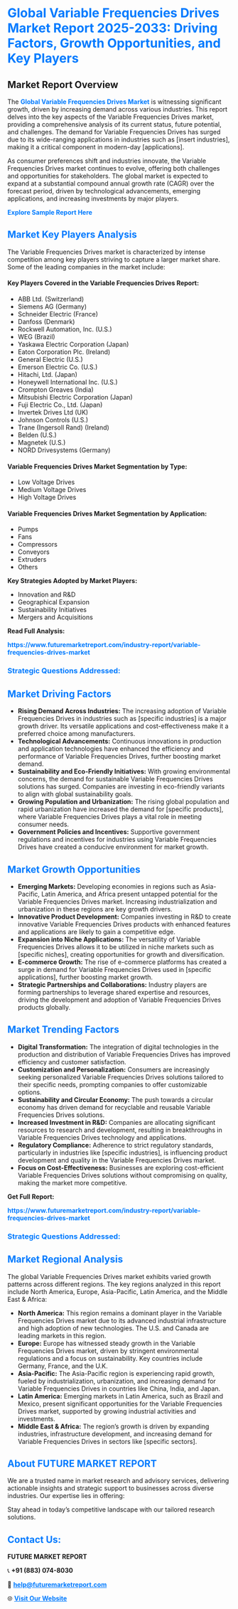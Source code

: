 <h1 style="color: #007BFF;">Global Variable Frequencies Drives Market Report 2025-2033: Driving Factors, Growth Opportunities, and Key Players</h1>

<section id="overview">
<h2>Market Report Overview</h2>
<p>The <a href="https://www.futuremarketreport.com/industry-report/variable-frequencies-drives-market" style="color: #007BFF; text-decoration: none;"><strong>Global Variable Frequencies Drives Market</strong></a> is witnessing significant growth, driven by increasing demand across various industries. This report delves into the key aspects of the Variable Frequencies Drives market, providing a comprehensive analysis of its current status, future potential, and challenges. The demand for Variable Frequencies Drives has surged due to its wide-ranging applications in industries such as [insert industries], making it a critical component in modern-day [applications].</p>
<p>As consumer preferences shift and industries innovate, the Variable Frequencies Drives market continues to evolve, offering both challenges and opportunities for stakeholders. The global market is expected to expand at a substantial compound annual growth rate (CAGR) over the forecast period, driven by technological advancements, emerging applications, and increasing investments by major players.</p>
</section>

<section id="overview">
<p><a href="https://www.futuremarketreport.com/request-sample/reportId=41478" style="color: #007BFF; text-decoration: none;"><strong>Explore Sample Report Here</strong></a></p>
</section>

<section id="key-players">
<h2 style="color: #007BFF;">Market Key Players Analysis</h2>
<p>The Variable Frequencies Drives market is characterized by intense competition among key players striving to capture a larger market share. Some of the leading companies in the market include:</p>
<h4>Key Players Covered in the Variable Frequencies Drives Report:</h4>
<ul><li>ABB Ltd. (Switzerland)</li><li>Siemens AG (Germany)</li><li>Schneider Electric (France)</li><li>Danfoss (Denmark)</li><li>Rockwell Automation, Inc. (U.S.)</li><li>WEG (Brazil)</li><li>Yaskawa Electric Corporation (Japan)</li><li>Eaton Corporation Plc. (Ireland)</li><li>General Electric (U.S.)</li><li>Emerson Electric Co. (U.S.)</li><li>Hitachi, Ltd. (Japan)</li><li>Honeywell International Inc. (U.S.)</li><li>Crompton Greaves (India)</li><li>Mitsubishi Electric Corporation (Japan)</li><li>Fuji Electric Co., Ltd. (Japan)</li><li>Invertek Drives Ltd (UK)</li><li>Johnson Controls (U.S.)</li><li>Trane (Ingersoll Rand) (Ireland)</li><li>Belden (U.S.)</li><li>Magnetek (U.S.)</li><li>NORD Drivesystems (Germany)</li></ul>
<h4>Variable Frequencies Drives Market Segmentation by Type:</h4>
<ul><li>Low Voltage Drives</li><li>Medium Voltage Drives</li><li>High Voltage Drives</li></ul>

<h4>Variable Frequencies Drives Market Segmentation by Application:</h4>
<ul><li>Pumps</li><li>Fans</li><li>Compressors</li><li>Conveyors</li><li>Extruders</li><li>Others</li></ul>
<p><strong>Key Strategies Adopted by Market Players:</strong></p>
<ul>
<li>Innovation and R&D</li>
<li>Geographical Expansion</li>
<li>Sustainability Initiatives</li>
<li>Mergers and Acquisitions</li>
</ul>
</section>

<section>
<p><strong>Read Full Analysis: </strong></p><a href="https://www.futuremarketreport.com/industry-report/variable-frequencies-drives-market" style="color: #007BFF; text-decoration: none;"><strong>https://www.futuremarketreport.com/industry-report/variable-frequencies-drives-market</strong></a>
<h3 style="color: #007BFF;">Strategic Questions Addressed:</h3>
</section>

<section id="driving-factors">
<h2 style="color: #007BFF;">Market Driving Factors</h2>
<ul>
<li><strong>Rising Demand Across Industries:</strong> The increasing adoption of Variable Frequencies Drives in industries such as [specific industries] is a major growth driver. Its versatile applications and cost-effectiveness make it a preferred choice among manufacturers.</li>
<li><strong>Technological Advancements:</strong> Continuous innovations in production and application technologies have enhanced the efficiency and performance of Variable Frequencies Drives, further boosting market demand.</li>
<li><strong>Sustainability and Eco-Friendly Initiatives:</strong> With growing environmental concerns, the demand for sustainable Variable Frequencies Drives solutions has surged. Companies are investing in eco-friendly variants to align with global sustainability goals.</li>
<li><strong>Growing Population and Urbanization:</strong> The rising global population and rapid urbanization have increased the demand for [specific products], where Variable Frequencies Drives plays a vital role in meeting consumer needs.</li>
<li><strong>Government Policies and Incentives:</strong> Supportive government regulations and incentives for industries using Variable Frequencies Drives have created a conducive environment for market growth.</li>
</ul>
</section>

<section id="growth-opportunities">
<h2 style="color: #007BFF;">Market Growth Opportunities</h2>
<ul>
<li><strong>Emerging Markets:</strong> Developing economies in regions such as Asia-Pacific, Latin America, and Africa present untapped potential for the Variable Frequencies Drives market. Increasing industrialization and urbanization in these regions are key growth drivers.</li>
<li><strong>Innovative Product Development:</strong> Companies investing in R&D to create innovative Variable Frequencies Drives products with enhanced features and applications are likely to gain a competitive edge.</li>
<li><strong>Expansion into Niche Applications:</strong> The versatility of Variable Frequencies Drives allows it to be utilized in niche markets such as [specific niches], creating opportunities for growth and diversification.</li>
<li><strong>E-commerce Growth:</strong> The rise of e-commerce platforms has created a surge in demand for Variable Frequencies Drives used in [specific applications], further boosting market growth.</li>
<li><strong>Strategic Partnerships and Collaborations:</strong> Industry players are forming partnerships to leverage shared expertise and resources, driving the development and adoption of Variable Frequencies Drives products globally.</li>
</ul>
</section>

<section id="trending-factors">
<h2 style="color: #007BFF;">Market Trending Factors</h2>
<ul>
<li><strong>Digital Transformation:</strong> The integration of digital technologies in the production and distribution of Variable Frequencies Drives has improved efficiency and customer satisfaction.</li>
<li><strong>Customization and Personalization:</strong> Consumers are increasingly seeking personalized Variable Frequencies Drives solutions tailored to their specific needs, prompting companies to offer customizable options.</li>
<li><strong>Sustainability and Circular Economy:</strong> The push towards a circular economy has driven demand for recyclable and reusable Variable Frequencies Drives solutions.</li>
<li><strong>Increased Investment in R&D:</strong> Companies are allocating significant resources to research and development, resulting in breakthroughs in Variable Frequencies Drives technology and applications.</li>
<li><strong>Regulatory Compliance:</strong> Adherence to strict regulatory standards, particularly in industries like [specific industries], is influencing product development and quality in the Variable Frequencies Drives market.</li>
<li><strong>Focus on Cost-Effectiveness:</strong> Businesses are exploring cost-efficient Variable Frequencies Drives solutions without compromising on quality, making the market more competitive.</li>
</ul>
</section>

<section>
<p><strong>Get Full Report: </strong></p><a href="https://www.futuremarketreport.com/industry-report/variable-frequencies-drives-market" style="color: #007BFF; text-decoration: none;"><strong>https://www.futuremarketreport.com/industry-report/variable-frequencies-drives-market</strong></a>
<h3 style="color: #007BFF;">Strategic Questions Addressed:</h3>
</section>


<section id="regional-analysis">
<h2 style="color: #007BFF;">Market Regional Analysis</h2>
<p>The global Variable Frequencies Drives market exhibits varied growth patterns across different regions. The key regions analyzed in this report include North America, Europe, Asia-Pacific, Latin America, and the Middle East & Africa:</p>
<ul>
<li><strong>North America:</strong> This region remains a dominant player in the Variable Frequencies Drives market due to its advanced industrial infrastructure and high adoption of new technologies. The U.S. and Canada are leading markets in this region.</li>
<li><strong>Europe:</strong> Europe has witnessed steady growth in the Variable Frequencies Drives market, driven by stringent environmental regulations and a focus on sustainability. Key countries include Germany, France, and the U.K.</li>
<li><strong>Asia-Pacific:</strong> The Asia-Pacific region is experiencing rapid growth, fueled by industrialization, urbanization, and increasing demand for Variable Frequencies Drives in countries like China, India, and Japan.</li>
<li><strong>Latin America:</strong> Emerging markets in Latin America, such as Brazil and Mexico, present significant opportunities for the Variable Frequencies Drives market, supported by growing industrial activities and investments.</li>
<li><strong>Middle East & Africa:</strong> The region’s growth is driven by expanding industries, infrastructure development, and increasing demand for Variable Frequencies Drives in sectors like [specific sectors].</li>
</ul>
</section>

<footer>
<h2 style="color: #007BFF;">About FUTURE MARKET REPORT</h2>
<p>We are a trusted name in market research and advisory services, delivering actionable insights and strategic support to businesses across diverse industries. Our expertise lies in offering:</p>

<p>Stay ahead in today’s competitive landscape with our tailored research solutions.</p>

<h2 style="color: #007BFF;">Contact Us:</h2>
<p><strong>FUTURE MARKET REPORT</strong></p>
<p>📞 <strong>+91 (883) 074-8030</strong></p>
<p>📧 <strong><a href="mailto:help@futuremarketreport.com" style="color: #007BFF;">help@futuremarketreport.com</a></strong></p>
<p>🌐 <strong><a href="https://www.futuremarketreport.com/" style="color: #007BFF;">Visit Our Website</a></strong></p>
</footer>